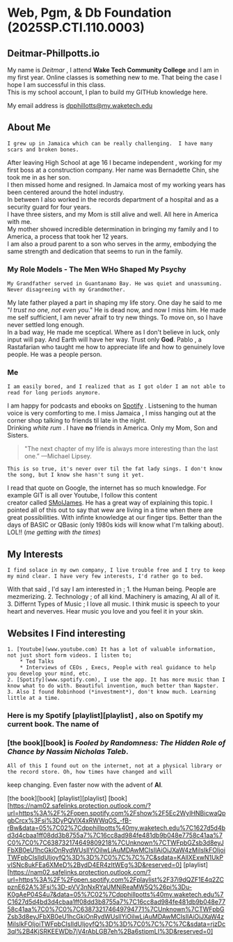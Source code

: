 # Web, Pgm, & Db Foundation (2025SP.CTI.110.0003) #
## Deitmar-Phillpotts.io ##
 

My name is *Deitmar* , I attend **Wake Tech Community College** and I am in my first year.  Online classes is something new to me. That being the case I hope I am successful in this class.  
This is my school account, I plan to build my GITHub knowledge here.
 
My email address is dpphillotts@my.waketech.edu

## About Me

    I grew up in Jamaica which can be really challenging.  I have many scars and broken bones.
After leaving High School at age 16 I became independent , working for my first boss at a construction company. Her name was Bernadette Chin, she took me in as her son.   
I then missed home and resigned. In Jamaica most of my working years has been centered around the hotel industry.   
In between I also worked in the records department of a hospital and as a security guard for four years.  
I have three sisters, and my Mom is still alive and well. All here in America with me.  
My mother showed incredible determination in bringing my family and I to America, a process that took her 12 years.  
I am also a proud parent to a son who serves in the army, embodying the same strength and dedication that seems to run in the family.  

 ### My Role Models - The Men WHo Shaped My Psychy
 
    My Grandfather served in Guantanamo Bay. He was quiet and unassuming. Never disagreeing with my Grandmother.  
My late father played a part in shaping my life story. One day he said to me "*I trust no one, not even you*." He is dead now, and now I miss him.
He made me self sufficient, I am never afraif to try new things. To move on, so I have never settled long enough.  
In a bad way, He made me sceptical. Where as I don't believe in luck, only input will pay. And Earth will have her way. Trust only **God**.
Pablo , a Rastafarian who taught me how to appreciate life and how to genuinely love people. He was a people person.

### Me

    I am easily bored, and I realized that as I got older I am not able to read for long periods anymore.  
I am happy for podcasts and ebooks on [Spotify](www.spotify.com) . Listsening to the human voice is very comforting to me.
I miss Jamaica , I miss hanging out at the corner shop talking to friends til late in the night.  
Drinking *white rum* . I have **no** friends in America. Only my Mom, Son and Sisters.

> "The next chapter of my life is always more interesting than the last one.” —Michael Lipsey.


    This is so true, it's never over til the fat lady sings. I don't know the song, but I know she hasn't sung it yet.
I read that quote on Google, the internet has so much knowledge. For example GIT is all over Youtube, I follow this content   
creator called [SMolJames](https://www.youtube.com/watch?v=Eb3lOiukwAQ). He has a great way of explaining this topic.
I pointed all of this out to say that wew are living in a time when there are great possibilities. With infinte knowledge at our finger tips.
Better than the days of BASIC or QBasic (only 1980s kids will know what I'm talking about).
LOL!! (*me getting with the times*)

## My Interests
    
    I find solace in my own company, I live trouble free and I try to keep my mind clear. I have very few interests, I'd rather go to bed.  
With that said , I'd say I am interested in ;
        1. the Human being. People are mezmerizing.
        2. Technology ; of all kind. Machinery is amazing, AI all of it.
        3. Differnt Types of Music ; I love all music. I think music is speech to your heart and neverves. Hear music you love and you feel it in your skin.

## Websites I Find interesting
    
    1. [Youtube](www.youtube.com) It has a lot of valuable information, not just short form videos. I listen to;
        * Ted Talks
        * Interviews of CEOs , Execs, People with real guidance to help you develop your mind, etc.
    2. [Spotify](www.spotify.com), I use the app. It has more music than I know what to do with. Beautiful invention, much better than Napster.
    3. Also I found Robinhood (*investment*), don't know much. Learning little at a time. 

### Here is my Spotify [playlist][playlist] , also on Spotify my current book. The name of   
### [the book][book] is *Fooled by Randomness: The Hidden Role of Chance by Nassim Nicholas Taleb*.
    
    All of this I found out on the internet, not at a physical library or the record store. Oh, how times have changed and will  
keep changing. Even faster now with the advent of **AI**. 

[the book][book]
[playlist][playlist]
[book][https://nam02.safelinks.protection.outlook.com/?url=https%3A%2F%2Fopen.spotify.com%2Fshow%2F5Ec2WyIHNBicwaQpgbCrcx%3Fsi%3DyPQVlX4xRWWqOS_-fB-rBw&data=05%7C02%7Cdpphillpotts%40my.waketech.edu%7C1627d5d4bd3d4cbaa1ff08dd3b8755a7%7C16cc8ad984fe481db9b048e7758c41aa%7C0%7C0%7C638732174649809218%7CUnknown%7CTWFpbGZsb3d8eyJFbXB0eU1hcGkiOnRydWUsIlYiOiIwLjAuMDAwMCIsIlAiOiJXaW4zMiIsIkFOIjoiTWFpbCIsIldUIjoyfQ%3D%3D%7C0%7C%7C%7C&sdata=KAllXExwN1UkPvISNc8ukFEa6XMeD%2BydD4ER4zItWEg%3D&reserved=0]
[playlist][https://nam02.safelinks.protection.outlook.com/?url=https%3A%2F%2Fopen.spotify.com%2Fplaylist%2F37i9dQZF1E4q2ZCpznE62A%3Fsi%3D-pVV3nNxRYaUMNiReaMW5Q%26pi%3Du-K0gAeP04S4u7&data=05%7C02%7Cdpphillpotts%40my.waketech.edu%7C1627d5d4bd3d4cbaa1ff08dd3b8755a7%7C16cc8ad984fe481db9b048e7758c41aa%7C0%7C0%7C638732174649794771%7CUnknown%7CTWFpbGZsb3d8eyJFbXB0eU1hcGkiOnRydWUsIlYiOiIwLjAuMDAwMCIsIlAiOiJXaW4zMiIsIkFOIjoiTWFpbCIsIldUIjoyfQ%3D%3D%7C0%7C%7C%7C&sdata=rjzDc3ql%2B4KjSRKEEWDb7jV4rAbLGB7eh%2Ba6stipmLI%3D&reserved=0]